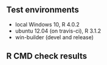 ## Test environments
* local Windows 10, R 4.0.2
* ubuntu 12.04 (on travis-ci), R 3.1.2
* win-builder (devel and release)

## R CMD check results
